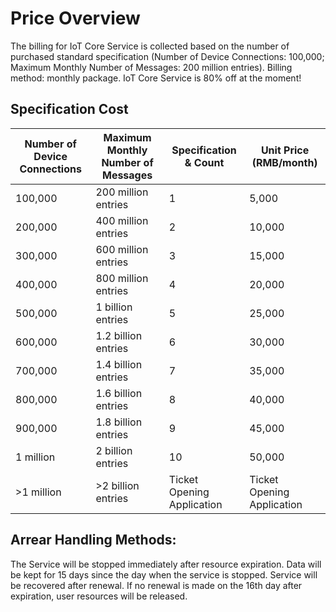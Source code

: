 # Price Overview

 The billing for IoT Core Service is collected based on the number of purchased standard specification (Number of Device Connections: 100,000; Maximum Monthly Number of Messages: 200 million entries). Billing method: monthly package.
 IoT Core Service is 80% off at the moment!
 
 ## Specification Cost
 
| Number of Device Connections | Maximum Monthly Number of Messages | Specification & Count       | Unit Price (RMB/month) |
| ---------- | -------------- | -------------- | ------------- |
| 100,000        | 200 million entries          | 1              |5,000      |
| 200,000       | 400 million entries          | 2              | 10,000      |
| 300,000     | 600 million entries          | 3                | 15,000     |
| 400,000      | 800 million entries          | 4               | 20,000      |
| 500,000       | 1 billion entries          | 5              | 25,000      |
| 600,000       | 1.2 billion entries          | 6              | 30,000      |
| 700,000      | 1.4 billion entries          | 7               | 35,000       |
| 800,000       | 1.6 billion entries          | 8              | 40,000       |
| 900,000       | 1.8 billion entries          | 9              | 45,000       |
|1 million      | 2 billion entries         | 10              | 50,000      |
| >1 million     | >2 billion entries       | Ticket Opening Application   | Ticket Opening Application  |

## Arrear Handling Methods:
The Service will be stopped immediately after resource expiration. Data will be kept for 15 days since the day when the service is stopped. Service will be recovered after renewal. If no renewal is made on the 16th day after expiration, user resources will be released.
